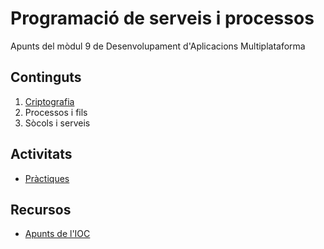 # Programació de serveis i processos
Apunts del mòdul 9 de Desenvolupament d'Aplicacions Multiplataforma

## Continguts

1. [Criptografia](https://github.com/vboix2/DAM-M09-ServeisProcessos/blob/master/teoria/Criptografia.md)
2. Processos i fils
3. Sòcols i serveis

## Activitats

* [Pràctiques](./teoria/Practiques.md)

## Recursos

* [Apunts de l'IOC](https://ioc.xtec.cat/materials/FP/Materials/2252_DAM/DAM_2252_M09/web/html/index.html)
